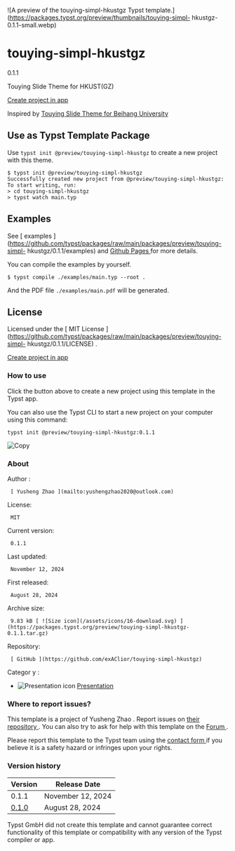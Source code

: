 ![A preview of the touying-simpl-hkustgz Typst
template.](https://packages.typst.org/preview/thumbnails/touying-simpl-
hkustgz-0.1.1-small.webp)

#  touying-simpl-hkustgz

0.1.1

Touying Slide Theme for HKUST(GZ)

[ Create project in app ](/app?template=touying-simpl-hkustgz&version=0.1.1)

Inspired by [ Touying Slide Theme for Beihang University
](https://github.com/Coekjan/touying-buaa)

##  Use as Typst Template Package

Use ` typst init @preview/touying-simpl-hkustgz ` to create a new project with
this theme.

    
    
    $ typst init @preview/touying-simpl-hkustgz
    Successfully created new project from @preview/touying-simpl-hkustgz:
    To start writing, run:
    > cd touying-simpl-hkustgz
    > typst watch main.typ
    

##  Examples

See [ examples
](https://github.com/typst/packages/raw/main/packages/preview/touying-simpl-
hkustgz/0.1.1/examples) and [ Github Pages
](https://exaclior.github.io/touying-simpl-hkustgz) for more details.

You can compile the examples by yourself.

    
    
    $ typst compile ./examples/main.typ --root .
    

And the PDF file ` ./examples/main.pdf ` will be generated.

##  License

Licensed under the [ MIT License
](https://github.com/typst/packages/raw/main/packages/preview/touying-simpl-
hkustgz/0.1.1/LICENSE) .

[ Create project in app ](/app?template=touying-simpl-hkustgz&version=0.1.1)

###  How to use

Click the button above to create a new project using this template in the
Typst app.

You can also use the Typst CLI to start a new project on your computer using
this command:

    
    
    typst init @preview/touying-simpl-hkustgz:0.1.1

![Copy](/assets/icons/16-copy.svg)

###  About

Author  :

     [ Yusheng Zhao ](mailto:yushengzhao2020@outlook.com)
License:

     MIT 
Current version:

     0.1.1 
Last updated:

     November 12, 2024 
First released:

     August 28, 2024 
Archive size:

     9.83 kB [ ![Size icon](/assets/icons/16-download.svg) ](https://packages.typst.org/preview/touying-simpl-hkustgz-0.1.1.tar.gz)
Repository:

     [ GitHub ](https://github.com/exAClior/touying-simpl-hkustgz)
Categor  y  :

    

  * ![Presentation icon](/assets/icons/16-presentation.svg) [ Presentation ](https://typst.app/universe/search/?category=presentation)

###  Where to report issues?

This  template  is a project of  Yusheng Zhao  .  Report issues on  [ their
repository ](https://github.com/exAClior/touying-simpl-hkustgz) .  You can
also try to ask for help with this  template  on the  [ Forum
](https://forum.typst.app) .

Please report this  template  to the Typst team using the  [ contact form
](https://typst.app/contact) if you believe it is a safety hazard or infringes
upon your rights.

###  Version history

Version  |  Release Date   
---|---  
0.1.1  |  November 12, 2024   
[ 0.1.0 ](https://typst.app/universe/package/touying-simpl-hkustgz/0.1.0/) |  August 28, 2024   
  
Typst GmbH did not create this  template  and cannot guarantee correct
functionality of this  template  or compatibility with any version of the
Typst compiler or app.

